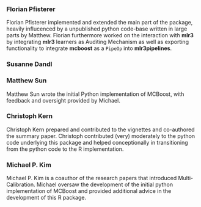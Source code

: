### Florian Pfisterer

Florian Pfisterer implemented and extended the main part of the package, heavily influcenced by
a unpublished python code-base written in large parts by Matthew. Florian furthermore worked on the interaction with
**mlr3** by integrating **mlr3** learners as Auditing Mechanism as well as exporting functionality to integrate
**mcboost** as a `PipeOp` into **mlr3pipelines**.

### Susanne Dandl

### Matthew Sun
Matthew Sun wrote the initial Python implementation of MCBoost, with feedback and oversight provided by Michael. 

### Christoph Kern

Christoph Kern prepared and contributed to the vignettes and co-authored the summary paper. Christoph contributed (very) moderately to the python code underlying this package and helped conceptionally in transitioning from the python code to the R implementation. 


### Michael P. Kim

Michael P. Kim is a coauthor of the research papers that introduced Multi-Calibration.
Michael oversaw the development of the initial python implementation of MCBoost
and provided additional advice in the development of this R package.
